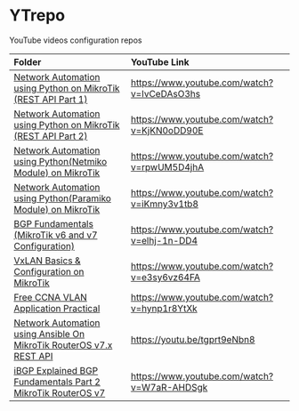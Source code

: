 # YTrepo
YouTube videos configuration repos

| **Folder** | **YouTube Link** |
|:-----------|:-----------------|
|[Network Automation using Python on MikroTik (REST API Part 1)](https://github.com/mksbcisco/YTrepo/tree/main/mt-automate)| https://www.youtube.com/watch?v=IvCeDAsO3hs |
|[Network Automation using Python on MikroTik (REST API Part 2)	](https://github.com/mksbcisco/YTrepo/tree/main/mt-automate)| https://www.youtube.com/watch?v=KjKN0oDD90E |
|[Network Automation using Python(Netmiko Module) on MikroTik](https://github.com/mksbcisco/YTrepo/tree/main/mt-automate-netmiko)| https://www.youtube.com/watch?v=rpwUM5D4jhA |
|[Network Automation using Python(Paramiko Module) on MikroTik](https://github.com/mksbcisco/YTrepo/tree/main/mt-automate-netmiko)| https://www.youtube.com/watch?v=iKmny3v1tb8 |
|[BGP Fundamentals (MikroTik v6 and v7 Configuration)](https://github.com/mksbcisco/YTrepo/tree/main/mt-bgpv67) | https://www.youtube.com/watch?v=elhj-1n-DD4 | 
|[VxLAN Basics & Configuration on MikroTik](https://github.com/mksbcisco/YTrepo/tree/main/mt-vxlan) | https://www.youtube.com/watch?v=e3sy6vz64FA |
|[Free CCNA  VLAN Application Practical](https://github.com/mksbcisco/YTrepo/tree/main/CCNA-VLAN) | https://www.youtube.com/watch?v=hynp1r8YtXk |
|[Network Automation using Ansible On MikroTik RouterOS v7.x REST API ](https://github.com/mksbcisco/YTrepo/tree/main/Ansible-MikroTik) | https://youtu.be/tgprt9eNbn8 |
|[iBGP Explained BGP Fundamentals Part 2 MikroTik RouterOS v7](https://github.com/mksbcisco/YTrepo/tree/main/iBGPv7) | https://www.youtube.com/watch?v=W7aR-AHDSgk |
